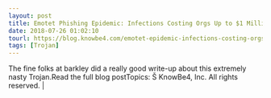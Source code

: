 ```yaml
---
layout: post
title: Emotet Phishing Epidemic: Infections Costing Orgs Up to $1 Million Per Incident
date: 2018-07-26 01:02:10
tourl: https://blog.knowbe4.com/emotet-epidemic-infections-costing-orgs-up-to-1-million-per-incident
tags: [Trojan]
---
```

The fine folks at barkley did a really good write-up about this extremely nasty Trojan.Read the full blog postTopics: Š KnowBe4, Inc. All rights reserved. | 